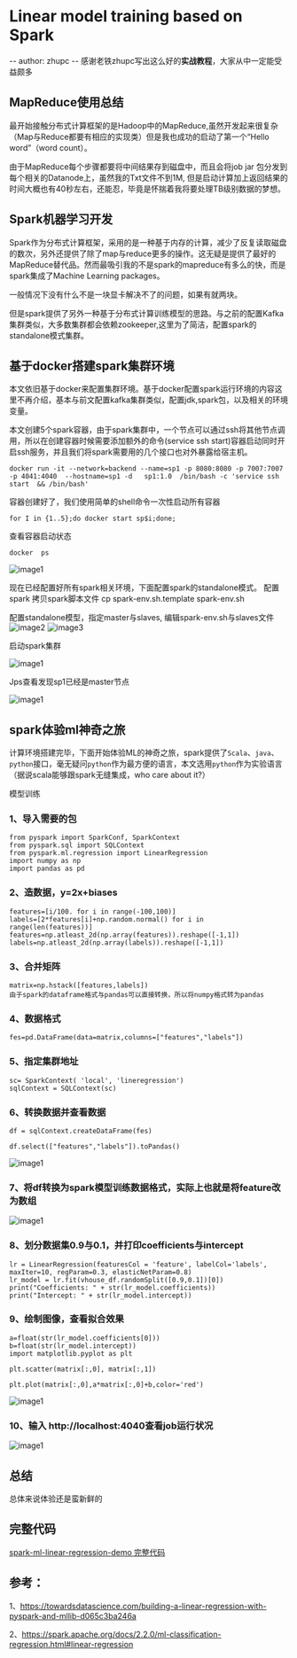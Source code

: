 # Linear model training based on Spark
-- author: zhupc
-- 感谢老铁zhupc写出这么好的**实战教程**，大家从中一定能受益颇多

## MapReduce使用总结
最开始接触分布式计算框架的是Hadoop中的MapReduce,虽然开发起来很复杂（Map与Reduce都要有相应的实现类）但是我也成功的启动了第一个“Hello word”（word count）。

由于MapReduce每个步骤都要将中间结果存到磁盘中，而且会将job jar 包分发到每个相关的Datanode上，虽然我的Txt文件不到1M, 但是启动计算加上返回结果的时间大概也有40秒左右，还能忍，毕竟是怀揣着我将要处理TB级别数据的梦想。

## Spark机器学习开发
Spark作为分布式计算框架，采用的是一种基于内存的计算，减少了反复读取磁盘的数次，另外还提供了除了map与reduce更多的操作。这无疑是提供了最好的MapReduce替代品。然而最吸引我的不是spark的mapreduce有多么的快，而是spark集成了Machine Learning packages。

一般情况下没有什么不是一块显卡解决不了的问题，如果有就两块。

但是spark提供了另外一种基于分布式计算训练模型的思路。与之前的配置Kafka集群类似，大多数集群都会依赖zookeeper,这里为了简洁，配置spark的standalone模式集群。

## 基于docker搭建spark集群环境
本文依旧基于docker来配置集群环境。基于docker配置spark运行环境的内容这里不再介绍，基本与前文配置kafka集群类似，配置jdk,spark包，以及相关的环境变量。

本文创建5个spark容器，由于spark集群中，一个节点可以通过ssh将其他节点调用，所以在创建容器时候需要添加额外的命令(service ssh start)容器启动同时开启ssh服务，并且我们将spark需要用的几个接口也对外暴露给宿主机。

```
docker run -it --network=backend --name=sp1 -p 8080:8080 -p 7007:7007 -p 4041:4040  --hostname=sp1 -d   sp1:1.0  /bin/bash -c 'service ssh start  && /bin/bash'
```
 
容器创建好了，我们使用简单的shell命令一次性启动所有容器

```
for I in {1..5};do docker start sp$i;done;
```
 
查看容器启动状态 
```
docker  ps 
```

![image1](./1.png)

现在已经配置好所有spark相关环境，下面配置spark的standalone模式。
配置spark
拷贝spark脚本文件
cp spark-env.sh.template spark-env.sh 

配置standalone模型，指定master与slaves, 编辑spark-env.sh与slaves文件
![image2](./2.png)
![image3](./3.png)

启动spark集群

![image1](./4.png)
 
Jps查看发现sp1已经是master节点

![image1](./5.png)
 
 ## spark体验ml神奇之旅
 
计算环境搭建完毕，下面开始体验ML的神奇之旅，spark提供了`Scala`、`java`、`python`接口，毫无疑问`python`作为最方便的语言，本文选用`python`作为实验语言（据说scala能够跟spark无缝集成，who care about it?）

模型训练

### 1、导入需要的包
```
from pyspark import SparkConf, SparkContext
from pyspark.sql import SQLContext
from pyspark.ml.regression import LinearRegression
import numpy as np
import pandas as pd
```

### 2、造数据，y=2x+biases
```
features=[i/100. for i in range(-100,100)]
labels=[2*features[i]+np.random.normal() for i in range(len(features))]
features=np.atleast_2d(np.array(features)).reshape([-1,1])
labels=np.atleast_2d(np.array(labels)).reshape([-1,1])
```

### 3、合并矩阵
```
matrix=np.hstack([features,labels])
由于spark的dataframe格式与pandas可以直接转换，所以将numpy格式转为pandas
```

### 4、数据格式
```
fes=pd.DataFrame(data=matrix,columns=["features","labels"])
```

### 5、指定集群地址
```
sc= SparkContext( 'local', 'lineregression')
sqlContext = SQLContext(sc)
```

### 6、转换数据并查看数据
```
df = sqlContext.createDataFrame(fes)

df.select(["features","labels"]).toPandas()
```

![image1](./6.png)

### 7、将df转换为spark模型训练数据格式，实际上也就是将feature改为数组
 
![image1](./7.png)

### 8、划分数据集0.9与0.1，并打印coefficients与intercept
```
lr = LinearRegression(featuresCol = 'feature', labelCol='labels', maxIter=10, regParam=0.3, elasticNetParam=0.8)
lr_model = lr.fit(vhouse_df.randomSplit([0.9,0.1])[0])
print("Coefficients: " + str(lr_model.coefficients))
print("Intercept: " + str(lr_model.intercept))
```

### 9、绘制图像，查看拟合效果
```
a=float(str(lr_model.coefficients[0]))
b=float(str(lr_model.intercept))
import matplotlib.pyplot as plt

plt.scatter(matrix[:,0], matrix[:,1])

plt.plot(matrix[:,0],a*matrix[:,0]+b,color='red')
```

![image1](./8.png)

### 10、输入 http://localhost:4040查看job运行状况

![image1](./9.png)
 
## 总结
总体来说体验还是蛮新鲜的

## 完整代码

[spark-ml-linear-regression-demo 完整代码](./spark-ml-linear-regression-demo.py)

## 参考：

1、https://towardsdatascience.com/building-a-linear-regression-with-pyspark-and-mllib-d065c3ba246a

2、https://spark.apache.org/docs/2.2.0/ml-classification-regression.html#linear-regression


